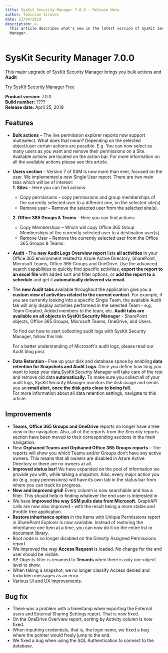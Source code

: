 ```yaml
---
title: SysKit Security Manager 7.0.0 - Release Note
author: Tomislav Sirovec
date: 23/04/2019
description: >-
  This article describes what's new in the latest version of SysKit Security
  Manager.
---
```


# SysKit Security Manager 7.0.0

This major upgrade of SysKit Security Manager brings you bulk actions and __Audit__

[Try SysKit Security Manager Free](https://www.syskit.com/products/security-manager/download/)

**Product version:** 7.0.0  
**Build number:** ????  
**Release date:** April 25, 2019

## Features

* __Bulk actions__ – The live permission explorer reports now support multiselect. What does that mean? Depending on the selected object/user certain actions are possible. E.g. You can now select as many users as you want and remove their permissions on a Site. Available actions are located on the action bar. For more information on all the available actions please see this article.  
* __Users section__ – Version 7 of SSM is now more than ever, focused on the user. We implemented a new Single User report. There are two main tabs which will be of interest:  
__1. Sites__ – Here you can find actions: 
  * Copy permissions - copy permissions and group memberships of the currently selected user to a different one, on the selected site(s).                   
  * Remove user – Remove the selected user from the selected site(s).  

  __2. Office 365 Groups & Teams__ – Here you can find actions: 
  * Copy Memberships – Which will copy Office 365 Group Memberships of the currently selected user to a destination user(s). 
  * Remove User – Remove the currently selected user from the Office 365 Groups & Teams. 

* __Audit__ - The __new Audit Logs Overview report__ lists __all activities__ in your Office 365 environment related to Azure Active Directory, SharePoint, Microsoft Teams, Office 365 Groups and OneDrive. Use the advanced search capabilities to quickly find specific activities, __export the report to an excel file__ with added sort and filter options, or __add the report to a schedule__ and get it __automatically delivered via email.__   

* The __new Audit tabs__ available throughout the application give you a __custom view of activities related to the current context.__ For example, if you are currently looking into a specific Single Team, the available Audit tab will only display activities performed in the selected Team - e.g. Team Created, Added members to the team, etc. __Audit tabs are available on all objects in SysKit Security Manager__ - SharePoint objects, Office 365 Groups, Microsoft Teams, OneDrive, and Users.  

  To find out how to start collecting audit logs with SysKit Security Manager, follow this link.  

  For a better understanding of Microsoft's audit logs, please read our Audit blog post. 

* __Data Retention__ - Free up your disk and database space by enabling __data retention for Snapshots and Audit Logs.__ Once you define how long you want to keep your data,SysKit Security Manager will take care of the rest and remove old data __automatically.__ To make sure you collect all of your audit logs, SysKit Security Manager monitors the disk usage and sends you an __email alert, once the disk gets close to being full.__  
For more information about all data retention settings, navigate to this article.  

## Improvements

* __Teams, Office 365 Groups and OneDrive__ reports no longer have a tree view in the navigation. Also, all of the reports from the Security reports section have been moved to their corresponding sections in the main navigation.  
* New __Orphaned Teams and Orphaned Office 365 Groups reports__ – The reports will show you which Teams and/or Groups don’t have any active owners. This means that all owners are disabled in Azure Active Directory or there are no owners at all. 
* __Improved status bar!__ We have expanded on the pool of information we provide you with, while taking a snapshot. Also, every major action you do (e.g. copy permissions) will have its own tab in the status bar from where you can track its progress. 
* __New and improved grid!__ Every column is now searchable and has a filter. This should help in finding whatever the end user is interested in
* We have __improved the way SSM pulls data from Microsoft.__ GraphAPI calls are now also improved - with the result being a more stable and throttle free application.  
* __Restore inheritance option__ in the Items with Unique Permissions report in SharePoint Explorer is now available. Instead of restoring the inheritance one item at a time, you can now do it on the entire list or document library.   
* Root node is no longer disabled on the Directly Assigned Permissions report. 
* We improved the way __Access Request__ is loaded. No change for the end user should be visible.    
* SP Objects filter is renamed to __Tenants__ when there is only one object level to show.
* When taking a snapshot, we no longer classify Access denied and forbidden messages as an error.
* Various UI and UX improvements.  

## Bug fix

* There was a problem with a timestamp when exporting the External users and External Sharing Settings report. That is now fixed.  
* On the OneDrive Overview report, sorting by Activity column is now fixed. 
* When inputting credentials, that is, the login name, we fixed a bug where the pointer would freely jump to the end. 
* We fixed a bug when using the SQL Authentication to connect to the database. 